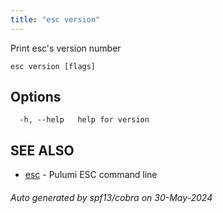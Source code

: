 ```yaml
---
title: "esc version"
---
```




Print esc's version number

```
esc version [flags]
```

## Options

```
  -h, --help   help for version
```

## SEE ALSO

* [esc](/docs/esc-cli/commands/esc/)	 - Pulumi ESC command line

###### Auto generated by spf13/cobra on 30-May-2024
